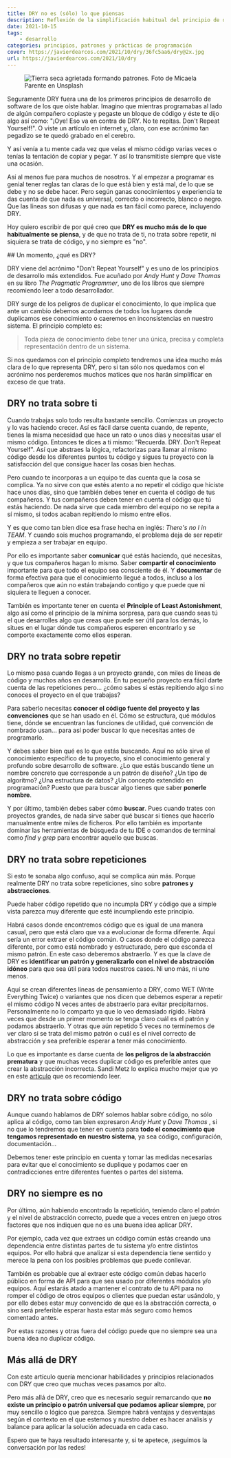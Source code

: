 ```yaml
---
title: DRY no es (sólo) lo que piensas
description: Reflexión de la simplificación habitual del principio de desarrollo de software DRY y todo lo que realmente supone
date: 2021-10-15
tags:
    - desarrollo
categories: principios, patrones y prácticas de programación
cover: https://javierdearcos.com/2021/10/dry/36fc5aa6/dry@2x.jpg
url: https://javierdearcos.com/2021/10/dry
---
```


<figure>
    <picture>
            <source srcset="/2021/10/dry/36fc5aa6/dry@1x.jpg"media="(max-width: 39.99em)"  type="image/jpg" />
            <source srcset="/2021/10/dry/36fc5aa6/dry@2x.jpg"media="(min-width: 40em)"  type="image/jpg" />
            <img src="/2021/10/dry/36fc5aa6/dry@2x.jpg" alt="Tierra seca agrietada formando patrones. Foto de Micaela Parente en Unsplash" />
    </picture>
</figure>

Seguramente DRY fuera una de los primeros principios de desarrollo de software de los que oíste hablar. Imagino que mientras programabas al lado de algún compañero copiaste y pegaste un bloque de código y éste te dijo algo así como: "¡Oye! Eso va en contra de DRY. No te repitas. Don't Repeat Yourself!". O viste un artículo en internet y, claro, con ese acrónimo tan pegadizo se te quedó grabado en el cerebro. 

Y así venía a tu mente cada vez que veías el mismo código varias veces o tenías la tentación de copiar y pegar. Y así lo transmitiste siempre que viste una ocasión.

Así al menos fue para muchos de nosotros. Y al empezar a programar es genial tener reglas tan claras de lo que está bien y está mal, de lo que se debe y no se debe hacer. Pero según ganas conocimientos y experiencia te das cuenta de que nada es universal, correcto o incorrecto, blanco o negro. Que las líneas son difusas y que nada es tan fácil como parece, incluyendo DRY.

Hoy quiero escribir de por qué creo que **DRY es mucho más de lo que habitualmente se piensa**, y de que no trata de ti, no trata sobre repetir, ni siquiera se trata de código, y no siempre es "no".

<!-- more -->

## Un momento, ¿qué es DRY?

DRY viene del acrónimo "Don't Repeat Yourself" y es uno de los principios de desarrollo más extendidos. Fue acuñado por _Andy Hunt_ y _Dave Thomas_ en su libro _The Pragmatic Programmer_, uno de los libros que siempre recomiendo leer a todo desarrollador.

DRY surge de los peligros de duplicar el conocimiento, lo que implica que ante un cambio debemos acordarnos de todos los lugares donde duplicamos ese conocimiento o caeremos en inconsistencias en nuestro sistema. El principio completo es:
> Toda pieza de conocimiento debe tener una única, precisa y completa representación dentro de un sistema.

Si nos quedamos con el principio completo tendremos una idea mucho más clara de lo que representa DRY, pero si tan sólo nos quedamos con el acrónimo nos perderemos muchos matices que nos harán simplificar en exceso de que trata.

## DRY no trata sobre ti

Cuando trabajas solo todo resulta bastante sencillo. Comienzas un proyecto y lo vas haciendo crecer. Así es fácil darse cuenta cuando, de repente, tienes la misma necesidad que hace un rato o unos días y necesitas usar el mismo código. Entonces te dices a ti mismo: "Recuerda. DRY. Don't Repeat Yourself". Así que abstraes la lógica, refactorizas para llamar al mismo código desde los diferentes puntos tu código y sigues tu proyecto con la satisfacción del que consigue hacer las cosas bien hechas.

Pero cuando te incorporas a un equipo te das cuenta que la cosa se complica. Ya no sirve con que estés atento a no repetir el código que hiciste hace unos días, sino que también debes tener en cuenta el código de tus compañeros. Y tus compañeros deben tener en cuenta el código que tú estás haciendo. De nada sirve que cada miembro del equipo no se repita a sí mismo, si todos acaban repitiendo lo mismo entre ellos.

Y es que como tan bien dice esa frase hecha en inglés: _There's no I in TEAM_. Y cuando sois muchos programando, el problema deja de ser repetir y empieza a ser trabajar en equipo. 

Por ello es importante saber **comunicar** qué estás haciendo, qué necesitas, y que tus compañeros hagan lo mismo. Saber **compartir el conocimiento** importante para que todo el equipo sea consciente de él. Y **documentar** de forma efectiva para que el conocimiento llegué a todos, incluso a los compañeros que aún no están trabajando contigo y que puede que ni siquiera te lleguen a conocer.

También es importante tener en cuenta el **Principle of Least Astonishment**, algo así como el principio de la mínima sorpresa, para que cuando seas tú el que desarrolles algo que creas que puede ser útil para los demás, lo situes en el lugar dónde tus compañeros esperen encontrarlo y se comporte exactamente como ellos esperan.

## DRY no trata sobre repetir

Lo mismo pasa cuando llegas a un proyecto grande, con miles de líneas de código y muchos años en desarrollo. En tu pequeño proyecto era fácil darte cuenta de las repeticiones pero... ¿cómo sabes si estás repitiendo algo si no conoces el proyecto en el que trabajas? 

Para saberlo necesitas **conocer el código fuente del proyecto y las convenciones** que se han usado en él. Cómo se estructura, qué módulos tiene, dónde se encuentran las funciones de utilidad, qué convención de nombrado usan... para así poder buscar lo que necesitas antes de programarlo.

Y debes saber bien qué es lo que estás buscando. Aquí no sólo sirve el conocimiento específico de tu proyecto, sino el conocimiento general y profundo sobre desarrollo de software. ¿Lo que estás buscando tiene un nombre concreto que corresponde a un patrón de diseño? ¿Un tipo de algoritmo? ¿Una estructura de datos? ¿Un concepto extendido en programación? Puesto que para buscar algo tienes que saber **ponerle nombre**.

Y por último, también debes saber cómo **buscar**. Pues cuando trates con proyectos grandes, de nada sirve saber qué buscar si tienes que hacerlo manualmente entre miles de ficheros. Por ello también es importante dominar las herramientas de búsqueda de tu IDE o comandos de terminal como _find_ y _grep_ para encontrar aquello que buscas.

## DRY no trata sobre repeticiones

Si esto te sonaba algo confuso, aquí se complica aún más. Porque realmente DRY no trata sobre repeticiones, sino sobre **patrones y abstracciones**.

Puede haber código repetido que no incumpla DRY y código que a simple vista parezca muy diferente que esté incumpliendo este principio. 

Habrá casos donde encontremos código que es igual de una manera casual, pero que está claro que va a evolucionar de forma diferente. Aquí sería un error extraer el código común. O casos donde el código parezca diferente, por como está nombrado y estructurado, pero que esconda el mismo patrón. En este caso deberemos abstraerlo. Y es que la clave de DRY es **identificar un patrón y generalizarlo con el nivel de abstracción idóneo** para que sea útil para todos nuestros casos. Ni uno más, ni uno menos. 

Aquí se crean diferentes líneas de pensamiento a DRY, como WET (Write Everything Twice) o variantes que nos dicen que debemos esperar a repetir el mismo código N veces antes de abstraerlo para evitar precipitarnos. Personalmente no lo comparto ya que lo veo demasiado rígido. Habrá veces que desde un primer momento se tenga claro cuál es el patrón y podamos abstraerlo. Y otras que aún repetido 5 veces no terminemos de ver claro si se trata del mismo patrón o cuál es el nivel correcto de abstracción y sea preferible esperar a tener más conocimiento.

Lo que es importante es darse cuenta de **los peligros de la abstracción prematura** y que muchas veces duplicar código es preferible antes que crear la abstracción incorrecta. Sandi Metz lo explica mucho mejor que yo en este [artículo](https://sandimetz.com/blog/2016/1/20/the-wrong-abstraction) que os recomiendo leer.

## DRY no trata sobre código

Aunque cuando hablamos de DRY solemos hablar sobre código, no sólo aplica al código, como tan bien expresaron _Andy Hunt_ y _Dave Thomas_ , si no que lo tendremos que tener en cuenta para **todo el conocimiento que tengamos representado en nuestro sistema**, ya sea código, configuración, documentación... 

Debemos tener este principio en cuenta y tomar las medidas necesarias para evitar que el conocimiento se duplique y podamos caer en contradicciones entre diferentes fuentes o partes del sistema.

## DRY no siempre es no

Por último, aún habiendo encontrado la repetición, teniendo claro el patrón y el nivel de abstracción correcto, puede que a veces entren en juego otros factores que nos indiquen que no es una buena idea aplicar DRY.

Por ejemplo, cada vez que extraes un código común estás creando una dependencia entre distintas partes de tu sistema y/o entre distintos equipos. Por ello habrá que analizar si esta dependencia tiene sentido y merece la pena con los posibles problemas que puede conllevar.

También es probable que al extraer este código común debas hacerlo público en forma de API para que sea usado por diferentes módulos y/o equipos. Aquí estarás atado a mantener el contrato de tu API para no romper el código de otros equipos o clientes que puedan estar usándolo, y por ello debes estar muy convencido de que es la abstracción correcta, o sino será preferible esperar hasta estar más seguro como hemos comentado antes.

Por estas razones y otras fuera del código puede que no siempre sea una buena idea no duplicar código.

## Más allá de DRY

Con este artículo quería mencionar habilidades y principios relacionados con DRY que creo que muchas veces pasamos por alto. 

Pero más allá de DRY, creo que es necesario seguir remarcando que **no existe un principio o patrón universal que podamos aplicar siempre**, por muy sencillo o lógico que parezca. Siempre habrá ventajas y desventajas según el contexto en el que estemos y nuestro deber es hacer análisis y balance para aplicar la solución adecuada en cada caso.

Espero que te haya resultado interesante y, si te apetece, ¡seguimos la conversación por las redes!